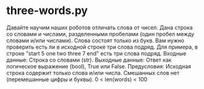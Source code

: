 # three-words.py
Давайте научим наших роботов отличать слова от чисел. Дана строка со словами и числами, разделенными пробелами (один пробел между словами и/или числами). Слова состоят только из букв. Вам нужно проверить есть ли в исходной строке три слова подряд. Для примера, в строке "start 5 one two three 7 end" есть три слова подряд. Входные данные: Строка со словами (str). Выходные данные: Ответ как логическое выражение (bool), True или False. Предусловия: Исходная строка содержит только слова и/или числа. Смешанных слов нет (перемешанные цифры и буквы). 0 &lt; len(words) &lt; 100

